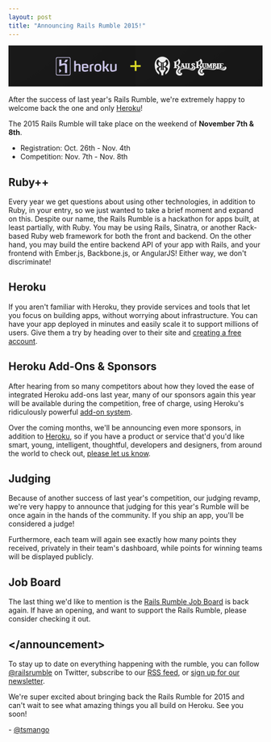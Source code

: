 ```yaml
---
layout: post
title: "Announcing Rails Rumble 2015!"
---
```


<p>
  <img class="rounded" src="/assets/images/heroku-plus-railsrumble.png"/>
</p>

After the success of last year's Rails Rumble, we're extremely happy to welcome back the one and only [Heroku](https://signup.heroku.com/ruby?c=70130000001x9MS)!

The 2015 Rails Rumble will take place on the weekend of **November 7th & 8th**.

* Registration: Oct. 26th - Nov. 4th
* Competition: Nov. 7th - Nov. 8th

## Ruby++

Every year we get questions about using other technologies, in addition to Ruby, in your entry, so we just wanted to take a brief moment and expand on this. Despite our name, the Rails Rumble is a hackathon for apps built, at least partially, with Ruby. You may be using Rails, Sinatra, or another Rack-based Ruby web framework for both the front and backend. On the other hand, you may build the entire backend API of your app with Rails, and your frontend with Ember.js, Backbone.js, or AngularJS! Either way, we don't discriminate!

## Heroku

If you aren't familiar with Heroku, they provide services and tools that let you focus on building apps, without worrying about infrastructure. You can have your app deployed in minutes and easily scale it to support millions of users. Give them a try by heading over to their site and [creating a free account](https://signup.heroku.com/ruby?c=70130000001x9MS).

## Heroku Add-Ons & Sponsors

After hearing from so many competitors about how they loved the ease of integrated Heroku add-ons last year, many of our sponsors again this year will be available during the competition, free of charge, using Heroku's ridiculously powerful [add-on system](https://addons.heroku.com/?c=70130000001x9MS).

Over the coming months, we'll be announcing even more sponsors, in addition to [Heroku](https://signup.heroku.com/ruby?c=70130000001x9MS), so if you have a product or service that'd you'd like smart, young, intelligent, thoughtful, developers and designers, from around the world to check out, [please let us know](http://railsrumble.com/sponsors/new).

## Judging

Because of another success of last year's competition, our judging revamp, we're very happy to announce that judging for this year's Rumble will be once again in the hands of the community. If you ship an app, you'll be considered a judge!

Furthermore, each team will again see exactly how many points they received, privately in their team's dashboard, while points for winning teams will be displayed publicly.

## Job Board

The last thing we'd like to mention is the [Rails Rumble Job Board](http://railsrumble.com/jobs) is back again. If have an opening, and want to support the Rails Rumble, please consider checking it out.

## &lt;/announcement&gt;

To stay up to date on everything happening with the rumble, you can follow [@railsrumble](http://twitter.com/railsrumble) on Twitter, subscribe to our [RSS feed](http://blog.railsrumble.com/atom.xml), or [sign up for our newsletter](http://railsrumble.us2.list-manage.com/subscribe?u=95ee2a783b032802b7d00c98e&id=df7e55bb52).

We're super excited about bringing back the Rails Rumble for 2015 and can't wait to see what amazing things you all build on Heroku. See you soon!

\- [@tsmango](https://twitter.com/tsmango)
